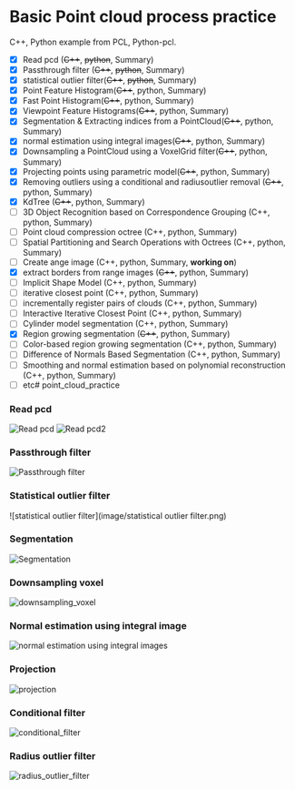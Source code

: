 # Basic Point cloud process practice

C++, Python example from PCL, Python-pcl.
- [x] Read pcd (~~C++~~, ~~python~~, Summary)
- [x] Passthrough filter (~~C++~~, ~~python~~, Summary)
- [x] statistical outlier filter(~~C++~~, ~~python~~, Summary)
- [x] Point Feature Histogram(~~C++~~, python, Summary)
- [x] Fast Point Histogram(~~C++~~, python, Summary)
- [x] Viewpoint Feature Histograms(~~C++~~, python, Summary)
- [x] Segmentation & Extracting indices from a PointCloud(~~C++~~, python, Summary)
- [x] normal estimation using integral images(~~C++~~, python, Summary)
- [x] Downsampling a PointCloud using a VoxelGrid filter(~~C++~~, python, Summary)
- [x] Projecting points using parametric model(~~C++~~, python, Summary)
- [x] Removing outliers using a conditional and radiusoutlier removal (~~C++~~, python, Summary)
- [x] KdTree (~~C++~~, python, Summary)
- [ ] 3D Object Recognition based on Correspondence Grouping (C++, python, Summary)
- [ ] Point cloud compression octree (C++, python, Summary)
- [ ] Spatial Partitioning and Search Operations with Octrees (C++, python, Summary)
- [ ] Create ange image (C++, python, Summary, **working on**)
- [x] extract borders from range images (~~C++~~, python, Summary)
- [ ] Implicit Shape Model (C++, python, Summary)
- [ ] iterative closest point (C++, python, Summary)
- [ ] incrementally register pairs of clouds (C++, python, Summary)
- [ ] Interactive Iterative Closest Point (C++, python, Summary)
- [ ] Cylinder model segmentation (C++, python, Summary)
- [x] Region growing segmentation (~~C++~~, python, Summary)
- [ ] Color-based region growing segmentation (C++, python, Summary)
- [ ] Difference of Normals Based Segmentation (C++, python, Summary)
- [ ] Smoothing and normal estimation based on polynomial reconstruction (C++, python, Summary)
- [ ] etc# point_cloud_practice

### Read pcd 
![Read pcd](image/bunny_original.png)
![Read pcd2](image/table_origin_read.png)
### Passthrough filter
![Passthrough filter](image/pass_through.png)
### Statistical outlier filter
![statistical outlier filter](image/statistical outlier filter.png)
### Segmentation 
![Segmentation](image/segmentation.png)
### Downsampling voxel
![downsampling_voxel](image/downsampling_voxel.png)
### Normal estimation using integral image
![normal estimation using integral images](image/normal_estimation_usign_integral_img.png)
### Projection
![projection](image/projection.png)
### Conditional filter
![conditional_filter](image/projection.png)
### Radius outlier filter
![radius_outlier_filter](image/radius_outlier_filter.png)

